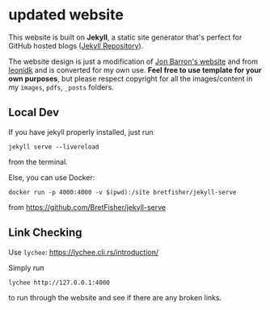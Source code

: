 # updated website

This website is built on **Jekyll**,  a static site generator that's perfect for GitHub hosted blogs ([Jekyll Repository](https://github.com/jekyll/jekyll)).

The website design is just a modification of [Jon Barron's website](https://jonbarron.info/) and from [leonidk](https://github.com/leonidk/leonidk.github.io) and is converted for my own use. **Feel free to use template for your own purposes**, but please respect copyright for all the images/content in my `images`, `pdfs`, `_posts` folders. 


## Local Dev

If you have jekyll properly installed, just run 
```
jekyll serve --livereload
```
from the terminal. 

Else, you can use Docker:
```
docker run -p 4000:4000 -v $(pwd):/site bretfisher/jekyll-serve
```
from https://github.com/BretFisher/jekyll-serve


## Link Checking

Use `lychee`: https://lychee.cli.rs/introduction/

Simply run 
```
lychee http://127.0.0.1:4000
```
to run through the website and see if there are any broken links. 
